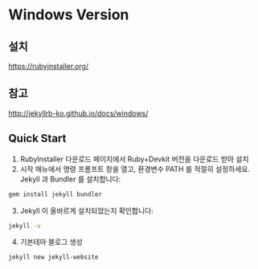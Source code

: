 # Windows Version
## 설치
https://rubyinstaller.org/

## 참고
http://jekyllrb-ko.github.io/docs/windows/

## Quick Start
1. RubyInstaller 다운로드 페이지에서 Ruby+Devkit 버전을 다운로드 받아 설치
2. 시작 메뉴에서 명령 프롬프트 창을 열고, 환경변수 PATH 를 적절히 설정하세요. Jekyll 과 Bundler 를 설치합니다: 
```bash
gem install jekyll bundler
```
3. Jekyll 이 올바르게 설치되었는지 확인합니다: 
```bash
jekyll -v
```
4. 기본테마 블로그 생성
```bash
jekyll new jekyll-website
```